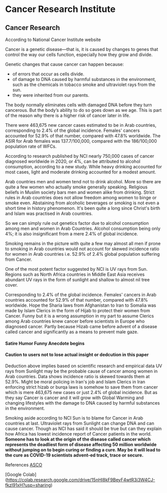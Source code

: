 # Cancer Research Institute

## Cancer Research 

According to National Cancer Institute website

Cancer is a genetic disease—that is, it is caused by changes to genes that control the way our cells function, especially how they grow and divide.

Genetic changes that cause cancer can happen because:

- of errors that occur as cells divide. 
- of damage to DNA caused by harmful substances in the environment, such as the chemicals in tobacco smoke and ultraviolet rays from the sun. 
- they were inherited from our parents. 

The body normally eliminates cells with damaged DNA before they turn cancerous. But the body’s ability to do so goes down as we age. This is part of the reason why there is a higher risk of cancer later in life.

There were 463,675 new cancer cases estimated to be in Arab countries, corresponding to 2.4% of the global incidence. 
Females' cancers accounted for 52.9% of that number, compared with 47.8% worldwide. 
The ASIR for Arab females was 137.7/100,000, compared with the 186/100,000 population rate of WFCs.

According to research published by NCI nearly 750,000 cases of cancer diagnosed worldwide in 2020, or 4%, can be attributed to 
alcohol consumption, according to a new study. While heavy drinking accounted for most cases, light and moderate drinking accounted for a modest amount.

Arab countries men and women tend not to drink alcohol. More so there are quite a few women who actually smoke generally speaking. 
Religious beliefs in Muslim society bars men and women alike from drinking. Strict rules in Arab countries does not allow freedom among women to 
binge or smoke even. Abstaining from alcoholic beverages or smoking is not even a short time in history phenomenon. 
It's been quite a long since Christ's birth and Islam was practised in Arab countries.

So we can simply rule out genetics factor due to alcohol consumption among men and women in Arab Countries. Alcohol consumption being only 4%; 
it is also insignificant from a mere 2.4% of global incidence.

Smoking remains in the picture with quite a few may almost all men if prone to smoking in Arab countries would not account for 
skewed incidence ratio for women in Arab countries i.e. 52.9% of 2.4% global population suffering from Cancer.

One of the most potent factor suggested by NCI is UV rays from Sun. Regions such as North Africa countries in Middle East Asia 
receives abundant UV rays in the form of sunlight and shallow to almost nil tree cover.

Corresponding to 2.4% of the global incidence. Females' cancers in Arab countries accounted for 52.9% of that number, compared with 47.8% worldwide. 
Hope the Sharia laws from Afghanistan to Iran to Somalia was made by Islam Clerics in the form of Hijab to protect their women from Cancer. 
Funny but it is a wrong assumption in my part to assume Clerics among Arab countries knew cancer before scientists in Europe who diagnosed cancer. 
Partly because Hizab came before advent of a disease called cancer and significantly as a means to prevent male gaze.

#### Satire Humor Funny Anecdote begins 
#### Caution to users not to lose actual insight or dedcution in this paper

Deduction above implies based on scientific research and empirical data UV rays 
from Sunlight may be the probable cause of cancer among women in Arab 
countries. Data shows incidence ratio is skewed towards them at 52.9%. Might be moral policing 
in Iran's job and Islam Clerics in Iran enforcing strict hizab 
or burqa laws is somehow to save them from cancer which is mere 463,675 new 
cases or just 2.4% of global incidence. But as they say Cancer is cancer and 
it will grow with Global Warming and changing lifestyles with the damage to DNA 
caused by harmful substances in the environment.

Smoking aside according to NCI Sun is to blame for Cancer in Arab countries at last. Ultraviolet rays from Sunlight can change DNA and can cause cancer. 
Though as NCI has said it should be true but can they explain how Africa has lowest incidence report of Cancer patients in the world. 
**Someone has to look at the origin of the disease called cancer which represents the deadliest form of disease affecting 50 million worldwide without 
jumping on to begin curing or finding a cure. May be it will lead to the cure as COVID-19 scientists advent-ed track, trace or secure.**



References
[ASCO](https://ascopubs.org/doi/full/10.1200/GO.21.00415#:~:text=There%20were%20463%2C675%20new%20cancer,100%2C000%20population%20rate%20of%20WFCs)

[Google Colab] (https://colab.research.google.com/drive/15nHl8kF9BeyF4wtR3i3W4CJ-fkzl91xH?usp=sharing)
